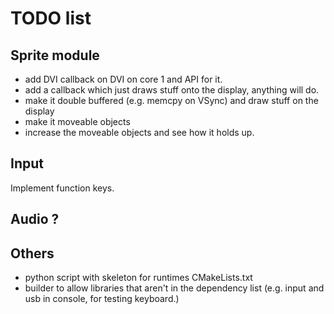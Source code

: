 # TODO list

## Sprite module
- add DVI callback on DVI on core 1 and API for it.
- add a callback which just draws stuff onto the display, anything will do.
- make it double buffered (e.g. memcpy on VSync) and draw stuff on the display
- make it moveable objects 
- increase the moveable objects and see how it holds up.

## Input
Implement function keys.

## Audio ?

## Others
- python script with skeleton for runtimes CMakeLists.txt
- builder to allow libraries that aren't in the dependency list (e.g. input and usb in console, for testing keyboard.)
